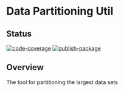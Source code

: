 # Data Partitioning Util

## Status

[![code-coverage](https://github.com/lonecalvary78/data-partitioning-util/actions/workflows/code-coverage.yaml/badge.svg)](https://github.com/lonecalvary78/data-partitioning-util/actions/workflows/code-coverage.yaml)
[![publish-package](https://github.com/lonecalvary78/data-partitioning-util/actions/workflows/publish-package.yaml/badge.svg)](https://github.com/lonecalvary78/data-partitioning-util/actions/workflows/publish-package.yaml)

## Overview
The tool for partitioning the largest data sets